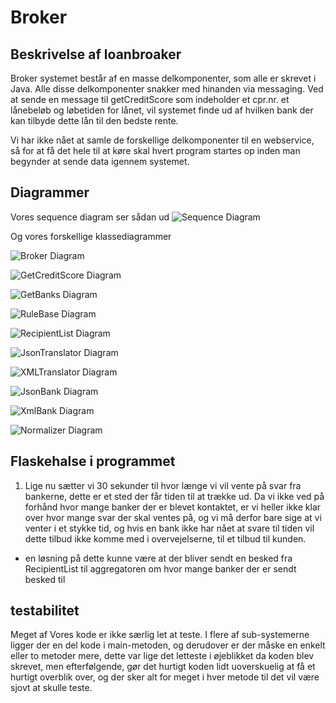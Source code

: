 # Broker

## Beskrivelse af loanbroaker

Broker systemet består af en masse delkomponenter, som alle er skrevet i Java.
Alle disse delkomponenter snakker med hinanden via messaging.
Ved at sende en message til getCreditScore som indeholder et cpr.nr. et lånebeløb og løbetiden for lånet, 
vil systemet finde ud af hvilken bank der kan tilbyde dette lån til den bedste rente.

Vi har ikke nået at samle de forskellige delkomponenter til en webservice, så for at få det hele til at køre skal hvert program startes op inden man begynder at sende data igennem systemet.

## Diagrammer

Vores sequence diagram ser sådan ud
![Sequence Diagram](https://github.com/pilgaard/Broker/blob/master/diagrammer/Sequence%20diagram.png)

Og vores forskellige klassediagrammer

![Broker Diagram](https://github.com/pilgaard/Broker/blob/master/diagrammer/Broker.png)

![GetCreditScore Diagram](https://github.com/pilgaard/Broker/blob/master/diagrammer/GetCreditScore.png)

![GetBanks Diagram](https://github.com/pilgaard/Broker/blob/master/diagrammer/GetBanks.png)

![RuleBase Diagram](https://github.com/pilgaard/Broker/blob/master/diagrammer/RuleBase.png)

![RecipientList Diagram](https://github.com/pilgaard/Broker/blob/master/diagrammer/RecipientList.png)

![JsonTranslator Diagram](https://github.com/pilgaard/Broker/blob/master/diagrammer/JsonTranslator.png)

![XMLTranslator Diagram](https://github.com/pilgaard/Broker/blob/master/diagrammer/XMLTranslator.png)

![JsonBank Diagram](https://github.com/pilgaard/Broker/blob/master/diagrammer/JsonBank.png)

![XmlBank Diagram](https://github.com/pilgaard/Broker/blob/master/diagrammer/XmlBank.png)

![Normalizer Diagram](https://github.com/pilgaard/Broker/blob/master/diagrammer/Normalizer.png)

## Flaskehalse i programmet

1. Lige nu sætter vi 30 sekunder til hvor længe vi vil vente på svar fra bankerne, dette er et sted der får tiden til at trække ud. Da vi ikke ved på forhånd hvor mange banker der er blevet kontaktet, er vi heller ikke klar over hvor mange svar der skal ventes på, og vi må derfor bare sige at vi venter i et stykke tid, og hvis en bank ikke har nået at svare til tiden vil dette tilbud ikke komme med i overvejelserne, til et tilbud til kunden.

  - en løsning på dette kunne være at der bliver sendt en besked fra RecipientList til aggregatoren om hvor mange banker der er sendt besked til
 

## testabilitet

Meget af Vores kode er ikke særlig let at teste. I flere af sub-systemerne ligger der en del kode i main-metoden, og derudover er der måske en enkelt eller to metoder mere, dette var lige det letteste i øjeblikket da koden blev skrevet, men efterfølgende, gør det hurtigt koden lidt uoverskuelig at få et hurtigt overblik over, og der sker alt for meget i hver metode til det vil være sjovt at skulle teste.



